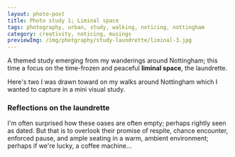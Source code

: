 ```yaml
---
layout: photo-post
title: Photo study 1; Liminal space
tags: photography, urban, study, walking, noticing, nottingham
category: creativity, noticing, musings
previewImg: /img/photgraphy/study-laundrette/liminal-3.jpg
---
```


<!-- summary -->

A themed study emerging from my wanderings around Nottingham; this time a focus on the time-frozen and peaceful **liminal space**, the laundrette.

<!-- /summary -->

Here's two I was drawn toward on my walks around Nottingham which I wanted to capture in a mini visual study.

### Reflections on the laundrette

I'm often surprised how these oases are often empty; perhaps rightly seen as dated. But that is to overlook their promise of respite, chance encounter, enforced pause, and ample seating in a warm, ambient environment; perhaps if we're lucky, a coffee machine...

<div class="photoblock">
    <img src="/img/photgraphy/study-laundrette/liminal-0.jpg" alt="">
    <img src="/img/photgraphy/study-laundrette/liminal-1.jpg" alt="">
    <img src="/img/photgraphy/study-laundrette/liminal-7.jpg" alt="">
    <img src="/img/photgraphy/study-laundrette/liminal-10.jpg" alt="">
    <img src="/img/photgraphy/study-laundrette/liminal-2.jpg" alt="">
    <img src="/img/photgraphy/study-laundrette/liminal-3.jpg" alt=""> 
    <img src="/img/photgraphy/study-laundrette/liminal-5.jpg" alt="">
    <img src="/img/photgraphy/study-laundrette/liminal-6.jpg" alt="">
    <img src="/img/photgraphy/study-laundrette/liminal-9.jpg" alt="">
    <img src="/img/photgraphy/study-laundrette/liminal-8.jpg" alt="">
    <img src="/img/photgraphy/study-laundrette/liminal-11.jpg" alt="">
</div>
